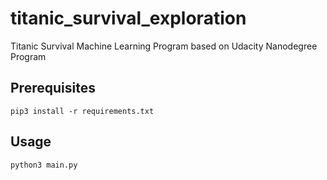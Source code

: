 # titanic_survival_exploration
Titanic Survival Machine Learning Program based on Udacity Nanodegree Program

## Prerequisites

```
pip3 install -r requirements.txt
```

## Usage

```
python3 main.py
```

